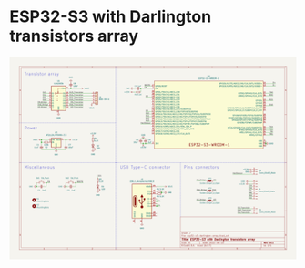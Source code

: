 # ESP32-S3 with Darlington transistors array

![Schematic of the board](schematics/esp32-s3-darlington-array-schematic.svg)
